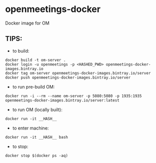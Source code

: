 # openmeetings-docker
Docker image for OM

## TIPS:

* to build: 
```docker
docker build -t om-server .
docker login -u openmeetings -p <HASHED_PWD> openmeetings-docker-images.bintray.io
docker tag om-server openmeetings-docker-images.bintray.io/server
docker push openmeetings-docker-images.bintray.io/server
```
* to run pre-build OM:
```docker
docker run -i --rm --name om-server -p 5080:5080 -p 1935:1935 openmeetings-docker-images.bintray.io/server:latest
```
* to run OM (locally built):
```docker
docker run -it __HASH__
```
* to enter machine:
```docker
docker run -it __HASH__ bash
```

* to stop:
```docker
docker stop $(docker ps -aq)
```
